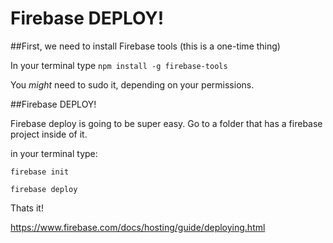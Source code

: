 # Firebase DEPLOY!

##First, we need to install Firebase tools (this is a one-time thing)

In your terminal type `npm install -g firebase-tools`

You *might* need to sudo it, depending on your permissions.

##Firebase DEPLOY!

Firebase deploy is going to be super easy. Go to a folder that has a firebase project inside of it. 

in your terminal type:

`firebase init`

`firebase deploy`

Thats it!

https://www.firebase.com/docs/hosting/guide/deploying.html
